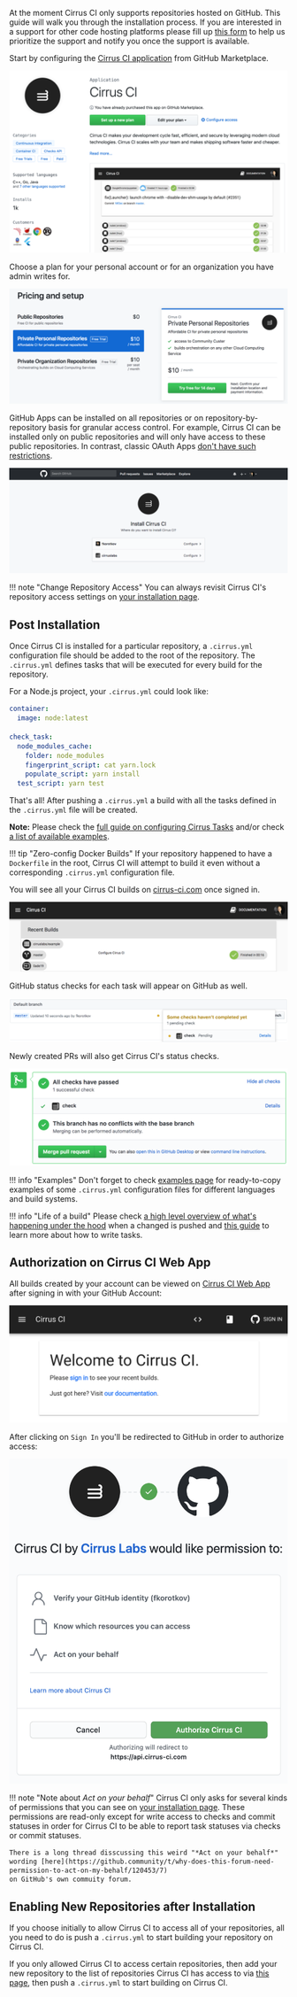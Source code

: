 At the moment Cirrus CI only supports repositories hosted on GitHub. This guide will walk you through the installation process.
If you are interested in a support for other code hosting platforms please fill up [this form](https://forms.gle/CkcxPnMjA2u5ctQf7)
to help us prioritize the support and notify you once the support is available.

Start by configuring the [Cirrus CI application](https://github.com/marketplace/cirrus-ci) from GitHub Marketplace.

<img src="/assets/images/screenshots/github/marketplace/step1.png" />

Choose a plan for your personal account or for an organization you have admin writes for.

<img src="/assets/images/screenshots/github/marketplace/step2.png" />

GitHub Apps can be installed on all repositories or on repository-by-repository basis for granular access control. For
example, Cirrus CI can be installed only on public repositories and will only have access to these public repositories.
In contrast, classic OAuth Apps [don't have such restrictions](https://developer.github.com/apps/differences-between-apps/#what-can-github-apps-and-oauth-apps-access).

<img src="/assets/images/screenshots/github/marketplace/step3.png" />

!!! note "Change Repository Access"
    You can always revisit Cirrus CI's repository access settings on [your installation page](https://github.com/apps/cirrus-ci/installations/new).

## Post Installation

Once Cirrus CI is installed for a particular repository, a `.cirrus.yml` configuration file should be added to the root of the repository. 
The `.cirrus.yml` defines tasks that will be executed for every build for the repository. 

For a Node.js project, your `.cirrus.yml` could look like:

```yaml
container:
  image: node:latest

check_task:
  node_modules_cache:
    folder: node_modules
    fingerprint_script: cat yarn.lock
    populate_script: yarn install
  test_script: yarn test
```

That's all! After pushing a `.cirrus.yml` a build with all the tasks defined in the `.cirrus.yml`
file will be created.

**Note:** Please check the [full guide on configuring Cirrus Tasks](writing-tasks.md) and/or check [a list of available examples](../examples.md).

!!! tip "Zero-config Docker Builds"
    If your repository happened to have a `Dockerfile` in the root, Cirrus CI will attempt to build it even without
    a corresponding `.cirrus.yml` configuration file.

You will see all your Cirrus CI builds on [cirrus-ci.com](https://cirrus-ci.com/) once signed in. 

<img src="/assets/images/screenshots/github/recent-builds.png" />

GitHub status checks for each task will appear on GitHub as well.

<img src="/assets/images/screenshots/github/statuses-branch.png" />

Newly created PRs will also get Cirrus CI's status checks.

<img src="/assets/images/screenshots/github/statuses-pr.png" />

!!! info "Examples"
    Don't forget to check [examples page](../examples.md) for ready-to-copy examples of some `.cirrus.yml` 
    configuration files for different languages and build systems.

!!! info "Life of a build"
    Please check [a high level overview of what's happening under the hood](build-life.md) when a changed is pushed
    and [this guide](writing-tasks.md) to learn more about how to write tasks.

## Authorization on Cirrus CI Web App

All builds created by your account can be viewed on [Cirrus CI Web App](https://cirrus-ci.com/) after signing in with
your GitHub Account:

<img src="/assets/images/screenshots/github/cirrus-web-sign-in.png" />

After clicking on `Sign In` you'll be redirected to GitHub in order to authorize access:

<img src="/assets/images/screenshots/github/github-app-auth.png" />

!!! note "Note about *Act on your behalf*"
    Cirrus CI only asks for several kinds of permissions that you can see on [your installation page](https://github.com/apps/cirrus-ci/installations/new).
    These permissions are read-only except for write access to checks and commit statuses in order for Cirrus CI to
    be able to report task statuses via checks or commit statuses.

    There is a long thread disscussing this weird "*Act on your behalf*" wording [here](https://github.community/t/why-does-this-forum-need-permission-to-act-on-my-behalf/120453/7)
    on GitHub's own commuity forum.

## Enabling New Repositories after Installation

If you choose initially to allow Cirrus CI to access all of your repositories, all you need to do is push a `.cirrus.yml` to start
building your repository on Cirrus CI.

If you only allowed Cirrus CI to access certain repositories, then add your new repository to
the list of repositories Cirrus CI has access to via [this page](https://github.com/apps/cirrus-ci/installations/new),
then push a `.cirrus.yml` to start building on Cirrus CI.
